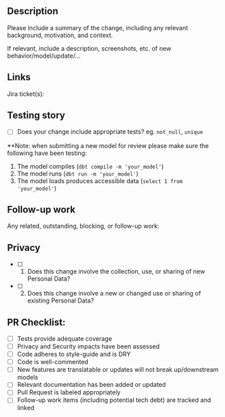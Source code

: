 ## Description

Please include a summary of the change, including any relevant background, motivation, and context.

If relevant, include a description, screenshots, etc. of new behavior/model/update/...


## Links

Jira ticket(s): []()

## Testing story

- [ ] Does your change include appropriate tests?
      eg. `not_null`, `unique`

**Note: when submitting a new model for review please make sure the following have been testing:
1. The model compiles (`dbt compile -m 'your_model'`)
2. The model runs (`dbt run -m 'your_model'`)
3. The model loads produces accessible data (`select 1 from 'your_model'`)

## Follow-up work

Any related, outstanding, blocking, or follow-up work:


## Privacy

- [ ] 1.	Does this change involve the collection, use, or sharing of new Personal Data?


- [ ] 2.	Does this change involve a new or changed use or sharing of existing Personal Data?


## PR Checklist:

- [ ] Tests provide adequate coverage
- [ ] Privacy and Security impacts have been assessed
- [ ] Code adheres to style-guide and is DRY
- [ ] Code is well-commented
- [ ] New features are translatable or updates will not break up/downstream models
- [ ] Relevant documentation has been added or updated
- [ ] Pull Request is labeled appropriately
- [ ] Follow-up work items (including potential tech debt) are tracked and linked
